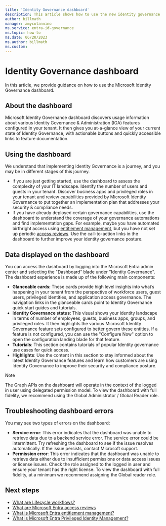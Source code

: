 ```yaml
---
title: 'Identity Governance dashboard'
description: This article shows how to use the new identity governance dashboard
author: billmath
manager: amycolannino
ms.service: entra-id-governance
ms.topic: how-to
ms.date: 06/20/2023
ms.author: billmath
ms.custom:
---
```

# Identity Governance dashboard

In this article, we provide guidance on how to use the Microsoft Identity Governance dashboard. 

## About the dashboard
Microsoft Identity Governance dashboard discovers usage information about various Identity Governance & Administration (IGA) features configured in your tenant. It then gives you at-a-glance view of your current state of Identity Governance, with actionable buttons and quickly accessible links to feature documentation. 

## Using the dashboard

We understand that implementing Identity Governance is a journey, and you may be in different stages of this journey. 
* If you are just getting started, use the dashboard to assess the complexity of your IT landscape. Identify the number of users and guests in your tenant. Discover business apps and privileged roles in your tenant and review capabilities provided by Microsoft Identity Governance to put together an implementation plan that addresses your security & compliance needs.
* If you have already deployed certain governance capabilities, use the dashboard to understand the coverage of your governance automations and find implementation gaps. For example, maybe you have automated birthright access using [entitlement management](https://go.microsoft.com/fwlink/?linkid=2210375), but you have not set up periodic [access reviews](https://go.microsoft.com/fwlink/?linkid=2211313). Use the call-to-action links in the dashboard to further improve your identity governance posture.  

## Data displayed on the dashboard 
You can access the dashboard by logging into the Microsoft Entra admin center and selecting the "Dashboard" blade under "Identity Governance". 
The dashboard experience is made up of the following main components:
* **Glanceable cards**: These cards provide high level insights into what’s happening in your tenant from the perspective of workforce users, guest users, privileged identities, and application access governance. The navigation links in the glanceable cards point to Identity Governance quick start guides and tutorials.
* **Identity Governance status**: This visual shows your identity landscape in terms of number of employees, guests, business apps, groups, and privileged roles. It then highlights the various Microsoft Identity Governance feature sets configured to better govern these entities. If a feature is not configured, you can use the "Configure Now" option to open the configuration landing blade for that feature. 
* **Tutorials**: This section contains tutorials of popular Identity governance use cases for quick access.
* **Highlights**: Use the content in this section to stay informed about the latest Identity Governance features and learn how customers are using Identity Governance to improve their security and compliance posture. 

>[!NOTE]
>The Graph APIs on the dashboard will operate in the context of the logged in user using delegated permission model. To view the dashboard with full fidelity, we recommend using the Global Administrator / Global Reader role. 

## Troubleshooting dashboard errors

You may see two types of errors on the dashboard: 

* **Service error**: This error indicates that the dashboard was unable to retrieve data due to a backend service error. The service error could be intermittent. Try refreshing the dashboard to see if the issue resolves automatically. If the issue persists, contact Microsoft support. 
* **Permission error**: This error indicates that the dashboard was unable to retrieve data either due to insufficient permissions or data access issues or license issues. Check the role assigned to the logged in user and ensure your tenant has the right license. To view the dashboard with full fidelity, at a minimum we recommend assigning the Global reader role. 


## Next steps

- [What are Lifecycle workflows?](what-are-lifecycle-workflows.md)
- [What are Microsoft Entra access reviews](access-reviews-overview.md)
- [What is Microsoft Entra entitlement management?](entitlement-management-overview.md)
- [What is Microsoft Entra Privileged Identity Management?](~/id-governance/privileged-identity-management/pim-configure.md)
